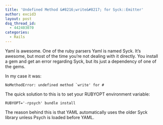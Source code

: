 ```yaml
---
title: 'Undefined Method &#8216;write&#8217; for Syck::Emitter'
author: excid3
layout: post
dsq_thread_id:
  - 442403070
categories:
  - Rails
---
```

Yaml is awesome. One of the ruby parsers Yaml is named Syck. It’s awesome, but most of the time you’re not dealing with it directly. You install a gem and get an error regarding Syck, but its just a dependency of one of the gems.

In my case it was:


    NoMethodError: undefined method `write' for #

The quick solution to this is to set your RUBYOPT environment variable:


    RUBYOPT='-rpsych' bundle install


The reason behind this is that YAML automatically uses the older Syck library unless Psych is loaded before YAML.